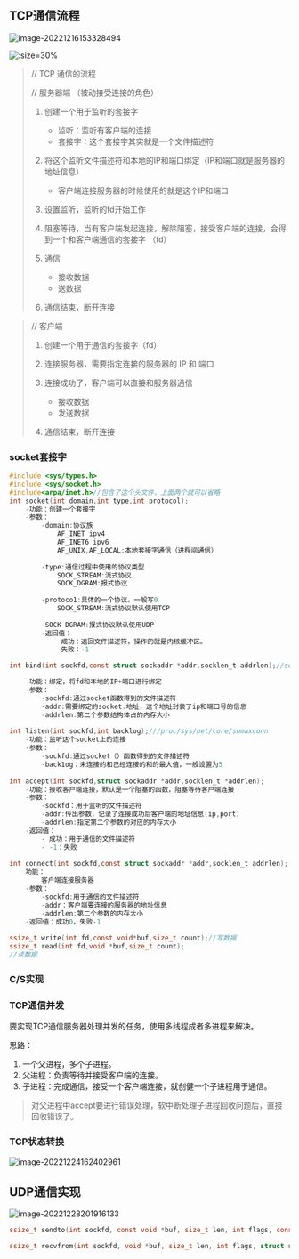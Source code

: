 ## TCP通信流程

![image-20221216153328494](https://bu.dusays.com/2022/12/28/63abe6884a111.png ':size=50%')

![](https://bu.dusays.com/2022/12/24/63a6b52829f7d.png ':size=30%')


> // TCP 通信的流程
>
> // 服务器端 （被动接受连接的角色） 
>
> 1. 创建一个用于监听的套接字 
>    - 监听：监听有客户端的连接 
>    - 套接字：这个套接字其实就是一个文件描述符
>
> 2. 将这个监听文件描述符和本地的IP和端口绑定（IP和端口就是服务器的地址信息） 
>    - 客户端连接服务器的时候使用的就是这个IP和端口
> 3. 设置监听，监听的fd开始工作 
> 4. 阻塞等待，当有客户端发起连接，解除阻塞，接受客户端的连接，会得到一个和客户端通信的套接字 （fd）
> 5. 通信
>    - 接收数据 
>    - 送数据
> 6. 通信结束，断开连接

> // 客户端
>
> 1. 创建一个用于通信的套接字（fd）
> 2. 连接服务器，需要指定连接的服务器的 IP 和 端口
> 3. 连接成功了，客户端可以直接和服务器通信
>    - 接收数据 
>    - 发送数据
>
> 4. 通信结束，断开连接

### socket套接字

```c
#include <sys/types.h>
#include <sys/socket.h>
#include<arpa/inet.h>//包含了这个头文件，上面两个就可以省略
int socket(int domain,int type,int protocol);
	-功能：创建一个套接字
	-参数：
		-domain:协议族
            AF_INET ipv4
            AF_INET6 ipv6
            AF_UNIX,AF_LOCAL:本地套接字通信（进程间通信）
                
		-type:通信过程中使用的协议类型
			SOCK_STREAM:流式协议
			SOCK_DGRAM:报式协议
                
		-protoco1:具体的一个协议。一般写0
			SOCK_STREAM:流式协议默认使用TCP
                
		-SOCK DGRAM:报式协议默认使用UDP
		-返回值：
			-成功：返回文件描述符，操作的就是内核缓冲区。
			-失败：-1

int bind(int sockfd,const struct sockaddr *addr,socklen_t addrlen);//socket命名

	-功能：绑定，将fd和本地的IP+端口进行绑定
	-参数：
        -sockfd:通过socket函数得到的文件描述符
        -addr:需要绑定的socket.地址，这个地址封装了ip和端口号的信息
        -addrlen:第二个参数结构体占的内存大小
            
int listen(int sockfd,int backlog);///proc/sys/net/core/somaxconn
    -功能：监听这个socket上的连接
    -参数：
    	-sockfd:通过socket（）函数得到的文件描述符
    	-back1og：未连接的和己经连接的和的最大值，一般设置为5
            
int accept(int sockfd,struct sockaddr *addr,socklen_t *addrlen);
    -功能：接收客户端连接，默认是一个阻塞的函数，阻塞等待客户端连接
    -参数：
        -sockfd：用于监听的文件描述符
        -addr:传出参数，记录了连接成功后客户端的地址信息(ip,port)
        -addrlen:指定第二个参数的对应的内存大小
    -返回值：
        - 成功：用于通信的文件描述符
        - -1：失败
            
int connect(int sockfd,const struct sockaddr *addr,socklen_t addrlen);
    功能：
    	客户端连接服务器
    -参数：
    	-sockfd:用于通信的文件描述符
    	-addr：客户端要连接的服务器的地址信息
    	-addrlen:第二个参数的内存大小
    -返回值：成功0，失败-1
            
ssize_t write(int fd,const void*buf,size_t count);//写数据
ssize_t read(int fd,void *buf,size_t count);
//读数据
```

### C/S实现



### TCP通信并发

要实现TCP通信服务器处理并发的任务，使用多线程成者多进程来解决。

思路：

1. 一个父进程，多个子进程。
2. 父进程：负责等待并接受客户端的连接。
3. 子进程：完成通信，接受一个客户端连接，就创健一个子进程用于通信。

> 对父进程中accept要进行错误处理，软中断处理子进程回收问题后，直接回收错误了。

### TCP状态转换

![image-20221224162402961](http://pic.shixiaocaia.fun/202301092025810.png 'size = 50%')

## UDP通信实现

![image-20221228201916133](https://bu.dusays.com/2022/12/28/63ac3446eb105.png 'size = 50%')

```c
ssize_t sendto(int sockfd, const void *buf, size_t len, int flags, const struct sockaddr *dest_addr, socklen_t addrlen);

ssize_t recvfrom(int sockfd, void *buf, size_t len, int flags, struct sockaddr *src_addr, socklen_t *addrlen);
```

